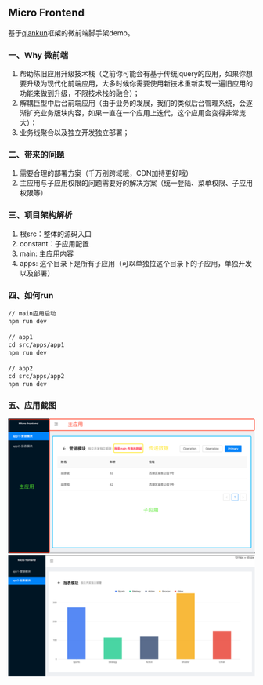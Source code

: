 ## Micro Frontend
基于[qiankun](https://qiankun.umijs.org/)框架的微前端脚手架demo。

### 一、Why 微前端
1. 帮助陈旧应用升级技术栈（之前你可能会有基于传统jquery的应用，如果你想要升级为现代化前端应用，大多时候你需要使用新技术重新实现一遍旧应用的功能来做到升级，不限技术栈的融合）；
2. 解耦巨型中后台前端应用（由于业务的发展，我们的类似后台管理系统，会逐渐扩充业务版块内容，如果一直在一个应用上迭代，这个应用会变得非常庞大）；
3. 业务线聚合以及独立开发独立部署；

### 二、带来的问题
1. 需要合理的部署方案（千万别跨域哦，CDN加持更好哦）
2. 主应用与子应用权限的问题需要好的解决方案（统一登陆、菜单权限、子应用权限等）

### 三、项目架构解析
1. 根src：整体的源码入口
2. constant：子应用配置
3. main: 主应用内容
4. apps: 这个目录下是所有子应用（可以单独拉这个目录下的子应用，单独开发以及部署）

### 四、如何run
```
// main应用启动
npm run dev

// app1
cd src/apps/app1
npm run dev

// app2
cd src/apps/app2
npm run dev
```

### 五、应用截图
![应用截图1](https://github.com/ruralist-siyi/micro-frontend/blob/master/src/static/cut1.png)
![应用截图2](https://github.com/ruralist-siyi/micro-frontend/blob/master/src/static/cut2.png)